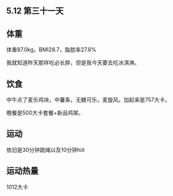 ## 5.12 第三十一天

## 体重

体重87.0kg，BMI28.7，脂肪率27.8%

我就知道昨天那样吃必长胖，但是我今天要去吃冰淇淋。

## 饮食

中午点了麦乐鸡块，中薯条，无糖可乐，麦旋风。加起来是757大卡。

晚餐是500大卡套餐+新品鸡架。

## 运动

依旧是30分钟跳绳以及10分钟hiit

## 运动热量

1012大卡